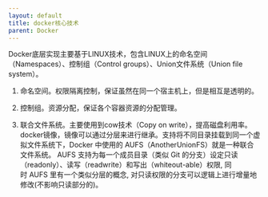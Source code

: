 ```yaml
---
layout: default
title: docker核心技术
parent: Docker
---
```


Docker底层实现主要基于LINUX技术，包含LINUX上的命名空间（Namespaces）、控制组（Control groups）、Union文件系统（Union file system）。

1. 命名空间。权限隔离控制，保证虽然在同一个宿主机上，但是相互是透明的。

1. 控制组。资源分配，保证各个容器资源的分配管理。

1. 联合文件系统。主要使用到cow技术（Copy on write），提高磁盘利用率。docker镜像，镜像可以通过分层来进行继承。支持将不同目录挂载到同一个虚拟文件系统下，Docker 中使用的 AUFS（AnotherUnionFS）就是一种联合文件系统。 AUFS 支持为每一个成员目录（类似 Git 的分支）设定只读（readonly）、读写（readwrite）和写出（whiteout-able）权限, 同时 AUFS 里有一个类似分层的概念, 对只读权限的分支可以逻辑上进行增量地修改(不影响只读部分的)。